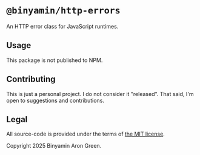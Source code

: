 # `@binyamin/http-errors`

An HTTP error class for JavaScript runtimes.

## Usage

This package is not published to NPM.

## Contributing

This is just a personal project. I do not consider it "released". That said, I'm
open to suggestions and contributions.

## Legal

All source-code is provided under the terms of
[the MIT license](https://github.com/binyamin/http-error/blob/main/LICENSE).

Copyright 2025 Binyamin Aron Green.
